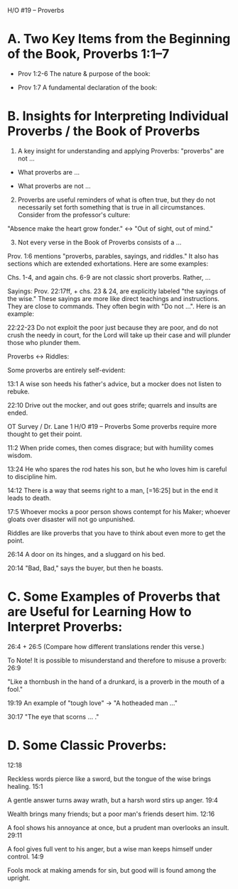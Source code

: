 H/O #19 – Proverbs

# A. Two Key Items from the Beginning of the Book, Proverbs 1:1–7

 * Prov 1:2-6 The nature & purpose of the book:

 * Prov 1:7 A fundamental declaration of the book:


# B. Insights for Interpreting Individual Proverbs / the Book of Proverbs

1. A key insight for understanding and applying Proverbs: "proverbs" are not …

 * What proverbs are …

 * What proverbs are not …


2. Proverbs are useful reminders of what is often true, but they do not necessarily set forth
something that is true in all circumstances. Consider from the professor's culture:

"Absence make the heart grow fonder." ↔ "Out of sight, out of mind."


3. Not every verse in the Book of Proverbs consists of a …

 Prov. 1:6 mentions "proverbs, parables, sayings, and riddles." It also has sections which are extended exhortations. Here are some examples:

Chs. 1-4, and again chs. 6-9 are not classic short proverbs. Rather, …


Sayings: Prov. 22:17ff, + chs. 23 & 24, are explicitly labeled "the sayings of the wise." These sayings are more like direct teachings and instructions. They are close to commands. They often begin with "Do not …". Here is an example:

 22:22-23 Do not exploit the poor just because they are poor, and do not crush the needy in court, for the Lord will take up their case and will <someday> plunder those who plunder them.


Proverbs ↔ Riddles:

Some proverbs are entirely self-evident:

13:1 A wise son heeds his father's advice, but a mocker does not listen to rebuke.

22:10 Drive out the mocker, and out goes strife; quarrels and insults are ended.


OT Survey / Dr. Lane 1 H/O #19 – Proverbs
Some proverbs require more thought to get their point.

11:2 When pride comes, then comes disgrace; but with humility comes wisdom.

13:24 He who spares the rod hates his son, but he who loves him is careful to discipline him.

 14:12 There is a way that seems right to a man,
 [=16:25] but in the end it leads to death.

17:5 Whoever mocks a poor person shows contempt for his Maker; whoever gloats over disaster will not go unpunished.

Riddles are like proverbs that you have to think about even more to get the point.

26:14 A door on its hinges, and a sluggard on his bed.

20:14 "Bad, Bad," says the buyer, but then he boasts.


# C. Some Examples of Proverbs that are Useful for Learning How to Interpret Proverbs:

26:4 + 26:5 (Compare how different translations render this verse.)


 To Note! It is possible to misunderstand and therefore to misuse a proverb: 26:9

"Like a thornbush in the hand of a drunkard, is a proverb in the mouth of a fool."

 19:19 An example of "tough love" → "A hotheaded man …"

 30:17 "The eye that scorns … ."


# D. Some Classic Proverbs:

12:18

 Reckless words pierce like a sword, but the tongue of the wise brings healing.
15:1

 A gentle answer turns away wrath, but a harsh word stirs up anger.
19:4

 Wealth brings many friends; but a poor man's friends desert him.
12:16

 A fool shows his annoyance at once, but a prudent man overlooks an insult.
29:11

 A fool gives full vent to his anger, but a wise man keeps himself under control.
14:9

 Fools mock at making amends for sin, but good will is found among the upright.

